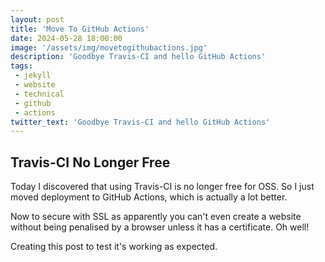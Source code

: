 ```yaml
---
layout: post
title: 'Move To GitHub Actions'
date: 2024-05-28 18:00:00
image: '/assets/img/movetogithubactions.jpg'
description: 'Goodbye Travis-CI and hello GitHub Actions'
tags:
 - jekyll
 - website
 - technical
 - github
 - actions
twitter_text: 'Goodbye Travis-CI and hello GitHub Actions'
---
```


## Travis-CI No Longer Free

Today I discovered that using Travis-CI is no longer free for OSS. So I just moved deployment to GitHub Actions, which is actually a lot better.

Now to secure with SSL as apparently you can't even create a website without being penalised by a browser unless it has a certificate. Oh well!

Creating this post to test it's working as expected.